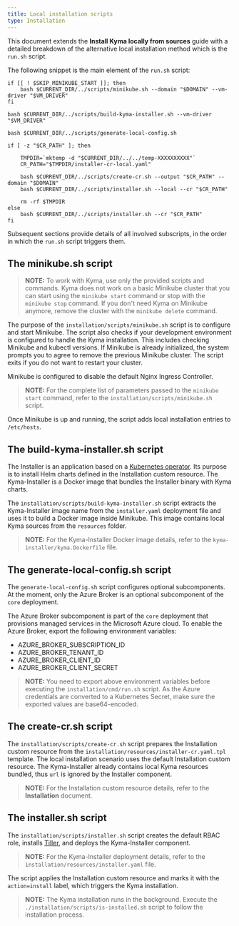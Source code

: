 ```yaml
---
title: Local installation scripts
type: Installation
---
```


This document extends the **Install Kyma locally from sources** guide with a detailed breakdown of the alternative local installation method which is the `run.sh` script.

The following snippet is the main element of the `run.sh` script:

```
if [[ ! $SKIP_MINIKUBE_START ]]; then
    bash $CURRENT_DIR/../scripts/minikube.sh --domain "$DOMAIN" --vm-driver "$VM_DRIVER"
fi

bash $CURRENT_DIR/../scripts/build-kyma-installer.sh --vm-driver "$VM_DRIVER"

bash $CURRENT_DIR/../scripts/generate-local-config.sh

if [ -z "$CR_PATH" ]; then

    TMPDIR=`mktemp -d "$CURRENT_DIR/../../temp-XXXXXXXXXX"`
    CR_PATH="$TMPDIR/installer-cr-local.yaml"

    bash $CURRENT_DIR/../scripts/create-cr.sh --output "$CR_PATH" --domain "$DOMAIN"
    bash $CURRENT_DIR/../scripts/installer.sh --local --cr "$CR_PATH"

    rm -rf $TMPDIR
else
    bash $CURRENT_DIR/../scripts/installer.sh --cr "$CR_PATH"
fi
```
Subsequent sections provide details of all involved subscripts, in the order in which the `run.sh` script triggers them.

## The minikube.sh script

> **NOTE:** To work with Kyma, use only the provided scripts and commands. Kyma does not work on a basic Minikube cluster that you can start using the `minikube start` command or stop with the `minikube stop` command. If you don't need Kyma on Minikube anymore, remove the cluster with the `minikube delete` command.

The purpose of the `installation/scripts/minikube.sh` script is to configure and start Minikube. The script also checks if your development environment is configured to handle the Kyma installation. This includes checking Minikube and kubectl versions. If Minikube is already initialized, the system prompts you to agree to remove the previous Minikube cluster. The script exits if you do not want to restart your cluster.

Minikube is configured to disable the default Nginx Ingress Controller.

>**NOTE:** For the complete list of parameters passed to the `minikube start` command, refer to the `installation/scripts/minikube.sh` script.

Once Minikube is up and running, the script adds local installation entries to `/etc/hosts`.

## The build-kyma-installer.sh script

The Installer is an application based on a [Kubernetes operator](https://coreos.com/operators/). Its purpose is to install Helm charts defined in the Installation custom resource. The Kyma-Installer is a Docker image that bundles the Installer binary with Kyma charts.

The `installation/scripts/build-kyma-installer.sh` script extracts the Kyma-Installer image name from the `installer.yaml` deployment file and uses it to build a Docker image inside Minikube. This image contains local Kyma sources from the `resources` folder.

>**NOTE:** For the Kyma-Installer Docker image details, refer to the `kyma-installer/kyma.Dockerfile` file.

## The generate-local-config.sh script

The `generate-local-config.sh` script configures optional subcomponents. At the moment, only the Azure Broker is an optional subcomponent of the `core` deployment.

The Azure Broker subcomponent is part of the `core` deployment that provisions managed services in the Microsoft Azure cloud. To enable the Azure Broker, export the following environment variables:
 - AZURE_BROKER_SUBSCRIPTION_ID
 - AZURE_BROKER_TENANT_ID
 - AZURE_BROKER_CLIENT_ID
 - AZURE_BROKER_CLIENT_SECRET

>**NOTE:** You need to export above environment variables before executing the `installation/cmd/run.sh` script. As the Azure credentials are converted to a Kubernetes Secret, make sure the exported values are base64-encoded.

## The create-cr.sh script

The `installation/scripts/create-cr.sh` script prepares the Installation custom resource from the `installation/resources/installer-cr.yaml.tpl` template. The local installation scenario uses the default Installation custom resource. The Kyma-Installer already contains local Kyma resources bundled, thus `url` is ignored by the Installer component.

>**NOTE:** For the Installation custom resource details, refer to the **Installation** document.

## The installer.sh script

The `installation/scripts/installer.sh` script creates the default RBAC role, installs [Tiller](https://docs.helm.sh/), and deploys the Kyma-Installer component.

>**NOTE:** For the Kyma-Installer deployment details, refer to the `installation/resources/installer.yaml` file.

The script applies the Installation custom resource and marks it with the `action=install` label, which triggers the Kyma installation.

>**NOTE:** The Kyma installation runs in the background. Execute the `./installation/scripts/is-installed.sh` script to follow the installation process.
